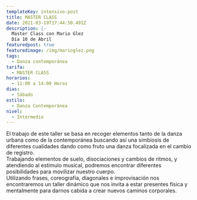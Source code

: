 ```yaml
---
templateKey: intensivo-post
title: MASTER CLASS
date: 2021-03-19T17:44:50.491Z
description: |-
  Master Class con Mario Glez
  Día 10 de Abril
featuredpost: true
featuredimage: /img/marioglez.png
tags:
  - Danza contemporánea
tarifa:
  - MASTER CLASS
horarios:
  - 11:00 a 14:00 Horas
dias:
  - Sábado
estilo:
  - Danza Contemporánea
nivel:
  - Intermedio
---
```

<!--StartFragment-->

El trabajo de este taller se basa en recoger elementos tanto de la danza urbana como de la contemporánea buscando así una simbiosis de diferentes cualidades dando como fruto una danza focalizada en el cambio de registro.\
Trabajando elementos de suelo, disociaciones y cambios de ritmos, y atendiendo al estímulo musical, podremos encontrar diferentes posibilidades para movilizar nuestro cuerpo.\
Utilizando frases, coreografía, diagonales e improvisación nos encontraremos un taller dinámico que nos invita a estar presentes física y mentalmente para darnos cabida a crear nuevos caminos corporales.

<!--EndFragment-->